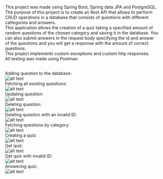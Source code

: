This project was made using Spring Boot, Spring data JPA and PostgreSQL.<br>
The purpose of this project is to create an Rest API that allows to perform CRUD operations in a database that
consists of questions with different cattegories and answers. <br>
This application allows the creation of a quiz taking a specified amount of random questions of the chosen category and saving it in the database.
You can also submit answers in the request body specifying the id and answer of the questions and you will get a response with the amount of correct questions. <br>
This project implements custom exceptions and custom http responses. <br>
All testing was made using Postman.<br><br>

Adding question to the database:<br>
![alt text](https://github.com/Franruval/Quiz-Manager/blob/main/src/main/resources/static/img/addQuestion.png?raw=true) <br>
Fetching all existing questions:<br>
![alt text](https://github.com/Franruval/Quiz-Manager/blob/main/src/main/resources/static/img/getAll.png?raw=true) <br>
Updating question:<br>
![alt text](https://github.com/Franruval/Quiz-Manager/blob/main/src/main/resources/static/img/updateQuestion.png?raw=true) <br>
Deleting question: <br>
![alt text](https://github.com/Franruval/Quiz-Manager/blob/main/src/main/resources/static/img/deleteQuestion.png?raw=true) <br>
Deleting question with an invalid ID: <br>
![alt text](https://github.com/Franruval/Quiz-Manager/blob/main/src/main/resources/static/img/deleteException.png?raw=true) <br>
Fetching questions by category: <br>
![alt text](https://github.com/Franruval/Quiz-Manager/blob/main/src/main/resources/static/img/getCategory.png?raw=true) <br>
Creating a quiz: <br>
![alt text](https://github.com/Franruval/Quiz-Manager/blob/main/src/main/resources/static/img/createQuiz.png?raw=true) <br>
Get quiz: <br>
![alt text](https://github.com/Franruval/Quiz-Manager/blob/main/src/main/resources/static/img/getQuiz.png?raw=true) <br>
Get quiz with invalid ID: <br>
![alt text](https://github.com/Franruval/Quiz-Manager/blob/main/src/main/resources/static/img/noQuizFound.png?raw=true) <br>
Answering quiz: <br>
![alt text](https://github.com/Franruval/Quiz-Manager/blob/main/src/main/resources/static/img/answerQuiz.png?raw=true) <br>
